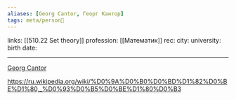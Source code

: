 ```yaml
---
aliases: [Georg Cantor, Георг Кантор]
tags: meta/person👤
---
```

links: [[510.22 Set theory]]
profession: [[Математик]]
rec:
city: 
university: 
birth date: 

---

[Georg Cantor](https://www.goodreads.com/author/show/312599.Georg_Cantor?from_search=true&from_srp=true)

https://ru.wikipedia.org/wiki/%D0%9A%D0%B0%D0%BD%D1%82%D0%BE%D1%80,_%D0%93%D0%B5%D0%BE%D1%80%D0%B3